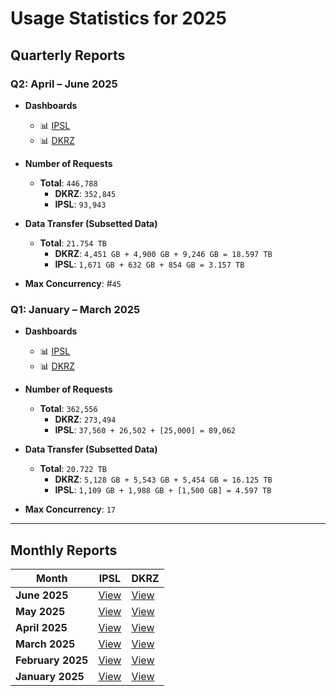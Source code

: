 # Usage Statistics for 2025

## Quarterly Reports

### Q2: April – June 2025

- **Dashboards**
  - 📊 [IPSL](/downloads/dashboard/2025/dashboard-2025-q2-ipsl.html)
  - 📊 [DKRZ](/downloads/dashboard/2025/dashboard-2025-q2-dkrz.html)

- **Number of Requests**
  - **Total**: `446,788`
    - **DKRZ**: `352,845`
    - **IPSL**: `93,943`

- **Data Transfer (Subsetted Data)**
  - **Total**: `21.754 TB`
    - **DKRZ**: `4,451 GB + 4,900 GB + 9,246 GB = 18.597 TB` 
    - **IPSL**: `1,671 GB + 632 GB + 854 GB = 3.157 TB`

- **Max Concurrency**: #`45`

### Q1: January – March 2025

- **Dashboards**
  - 📊 [IPSL](/downloads/dashboard/2025/dashboard-2025-q1-ipsl.html)
  - 📊 [DKRZ](/downloads/dashboard/2025/dashboard-2025-q1-dkrz.html)

- **Number of Requests**
  - **Total**: `362,556`
    - **DKRZ**: `273,494`
    - **IPSL**: `37,560 + 26,502 + [25,000] = 89,062`

- **Data Transfer (Subsetted Data)**
  - **Total**: `20.722 TB`
    - **DKRZ**: `5,128 GB + 5,543 GB + 5,454 GB = 16.125 TB`
    - **IPSL**: `1,109 GB + 1,988 GB + [1,500 GB] = 4.597 TB`

- **Max Concurrency**: `17`

---

## Monthly Reports

| Month           | IPSL  | DKRZ  |
|------------------|----------------|----------------|
| **June 2025**      | [View](/downloads/dashboard/2025/dashboard-2025-06-ipsl.html) | [View](/downloads/dashboard/2025/dashboard-2025-06-dkrz.html) |
| **May 2025**      | [View](/downloads/dashboard/2025/dashboard-2025-05-ipsl.html) | [View](/downloads/dashboard/2025/dashboard-2025-05-dkrz.html) |
| **April 2025**    | [View](/downloads/dashboard/2025/dashboard-2025-04-ipsl.html) | [View](/downloads/dashboard/2025/dashboard-2025-04-dkrz.html) |
| **March 2025**    | [View](/downloads/dashboard/2025/dashboard-2025-03-ipsl.html) | [View](/downloads/dashboard/2025/dashboard-2025-03-dkrz.html) |
| **February 2025** | [View](/downloads/dashboard/2025/dashboard-2025-02-ipsl.html) | [View](/downloads/dashboard/2025/dashboard-2025-02-dkrz.html) |
| **January 2025**  | [View](/downloads/dashboard/2025/dashboard-2025-01-ipsl.html) | [View](/downloads/dashboard/2025/dashboard-2025-01-dkrz.html) |

